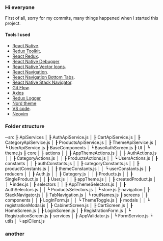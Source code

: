 ### Hi everyone

First of all, sorry for my commits, many things happened when I started this project.

#### Tools I used

- [React Native](https://reactnative.dev/).
- [Redux Toolkit](https://redux-toolkit.js.org/).
- [React Redux](https://react-redux.js.org/).
- [React Native Debugger](https://github.com/jhen0409/react-native-debugger)
- [React Native Vector Icons](https://github.com/oblador/react-native-vector-icons).
- [React Navigation](https://reactnavigation.org/).
- [React Navigation Bottom Tabs](https://reactnavigation.org/docs/bottom-tab-navigator/).
- [React Native Stack Navigator](https://reactnavigation.org/docs/native-stack-navigator/).
- [Git Flow](https://github.com/nvie/gitflow).
- [Axios](https://axios-http.com/)
- [Redux Logger](https://www.npmjs.com/package/redux-logger)
- [Nord theme](https://www.nordtheme.com/)
- [VS code](https://code.visualstudio.com/).
- [Neovim](https://neovim.io/)

### Folder structure

─src
┠ ApiServices
│ ┠ AuthApiService.js
│ ┠ CartApiService.js
│ ┠ CategoryApiService.js
│ ┠ ProductsApiService.js
│ ┠ ThemeApiService.js
│ ┕ UserApiService.js
┠ BaseComponents
│ ┕ BaseAuthScreen.js
┠ UI
│ ┕ theme.js
┠ core
│ ┠ actions
│ │ ┠ AppThemeActions.js
│ │ ┠ AuthActions.js
│ │ ┠ CategoryActions.js
│ │ ┠ ProductsActions.js
│ │ ┕ UsersActions.js
│ ┠ constants
│ │ ┠ authConstants.js
│ │ ┠ categoryConstants.js
│ │ ┠ productConstants.js
│ │ ┠ themeConstants.js
│ │ ┕ userConstants.js
│ ┠ reducers
│ │ ┠ Auth.js
│ │ ┠ Category.js
│ │ ┠ Products.js
│ │ ┠ SingleProduct.js
│ │ ┠ User.js
│ │ ┠ appTheme.js
│ │ ┠ createdProduct.js
│ │ ┕ index.js
│ ┠ selectors
│ │ ┠ AppThemeSelectors.js
│ │ ┠ AuthSelectors.js
│ │ ┕ ProductsSelectors.js
│ ┕ store.js
┠ navigation
│ ┠ StackNavigator.js
│ ┠ TabNavigation.js
│ ┕ routNames.js
┠ screens
│ ┠ components
│ │ ┠ LogInForm.js
│ │ ┕ ThemeToggle.js
│ ┠ modals
│ │ ┕ registrationModal.js
│ ┠ CabinetScreen.js
│ ┠ CartScreen.js
│ ┠ HomeScreen.js
│ ┠ LoginScreen.js
│ ┠ RegistrationForm.js
│ ┕ RegistrationScreen.js
┠ services
│ ┠ AppValidator.js
│ ┕ FormService.js
┕ utils
│ ┕ apiClient.js

### another
